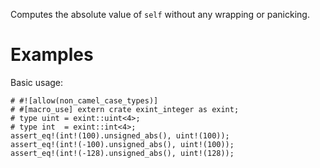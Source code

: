 Computes the absolute value of `self` without any wrapping or panicking.

# Examples

Basic usage:

```
# #![allow(non_camel_case_types)]
# #[macro_use] extern crate exint_integer as exint;
# type uint = exint::uint<4>;
# type int  = exint::int<4>;
assert_eq!(int!(100).unsigned_abs(), uint!(100));
assert_eq!(int!(-100).unsigned_abs(), uint!(100));
assert_eq!(int!(-128).unsigned_abs(), uint!(128));
```
